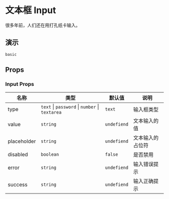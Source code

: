 # 文本框 Input

很多年前，人们还在用打孔纸卡输入。

## 演示

```demo
basic
```

## Props

### Input Props

| 名称 | 类型 | 默认值 | 说明 |
| --- | --- | --- | --- |
| type | `text` \| `password` \| `number` \| `textarea`| `text`  | 输入框类型 |
| value | `string` | `undefiend` | 文本输入的值 |
| placeholder| `string ` | `undefiend`| 文本输入的占位符 | 
| disabled | `boolean` | `false` | 是否禁用|
| error | `string` | `undefiend` | 输入错误提示 |
| success | `string` | `undefiend` | 输入正确提示 |
    